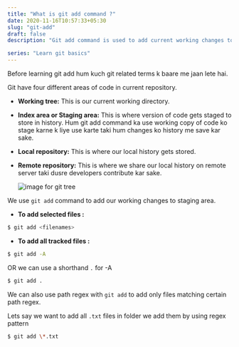 ```yaml
---
title: "What is git add command ?"
date: 2020-11-16T10:57:33+05:30
slug: "git-add"
draft: false
description: "Git add command is used to add current working changes to index tree."

series: "Learn git basics"
---
```


Before learning git add hum kuch git related terms k baare me jaan lete hai.

Git have four different areas of code in current repository.

- **Working tree:**
  This is our current working directory.

- **Index area or Staging area:**
  This is where version of code gets staged to store in history. Hum git add
  command ka use working copy of code ko stage karne k liye use karte taki hum
  changes ko history me save kar sake.

- **Local repository:**
  This is where our local history gets stored.

- **Remote repository:**
  This is where we share our local history on remote server taki dusre
  developers contribute kar sake.
  

  ![image for git tree](/images/git-tree.png)


We use `git add` command to add our working changes to staging area.

- **To add selected files :**

```bash
$ git add <filenames> 
```

- **To add all tracked files :**
```bash
$ git add -A 
```

OR we can use a shorthand `.` for -A

```bash
$ git add .
``` 

We can also use path regex with `git add` to add only files matching certain
path regex.

Lets say we want to add all `.txt` files in folder we add them by using regex
pattern

```bash
$ git add \*.txt
```



